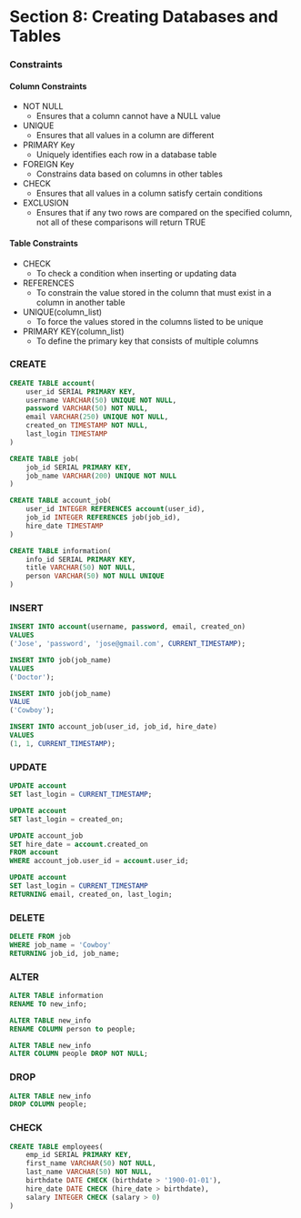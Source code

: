 # Section 8: Creating Databases and Tables

### Constraints
#### Column Constraints
- NOT NULL
    - Ensures that a column cannot have a NULL value
- UNIQUE
    - Ensures that all values in a column are different
- PRIMARY Key
    - Uniquely identifies each row in a database table
- FOREIGN Key
    - Constrains data based on columns in other tables
- CHECK
    - Ensures that all values in a column satisfy certain conditions
- EXCLUSION
    - Ensures that if any two rows are compared on the specified column, not all of these comparisons will return TRUE

#### Table Constraints
- CHECK
    - To check a condition when inserting or updating data
- REFERENCES
    - To constrain the value stored in the column that must exist in a column in another table
- UNIQUE(column_list)
    - To force the values stored in the columns listed to be unique
- PRIMARY KEY(column_list)
    - To define the primary key that consists of multiple columns

### CREATE
```SQL
CREATE TABLE account(
	user_id SERIAL PRIMARY KEY,
	username VARCHAR(50) UNIQUE NOT NULL, 
	password VARCHAR(50) NOT NULL,
	email VARCHAR(250) UNIQUE NOT NULL,
	created_on TIMESTAMP NOT NULL,
	last_login TIMESTAMP
)

CREATE TABLE job(
	job_id SERIAL PRIMARY KEY,
	job_name VARCHAR(200) UNIQUE NOT NULL
)

CREATE TABLE account_job(
	user_id INTEGER REFERENCES account(user_id),
	job_id INTEGER REFERENCES job(job_id),
	hire_date TIMESTAMP
)

CREATE TABLE information(
	info_id SERIAL PRIMARY KEY,
	title VARCHAR(50) NOT NULL,
	person VARCHAR(50) NOT NULL UNIQUE
)
```

### INSERT
```SQL
INSERT INTO account(username, password, email, created_on)
VALUES
('Jose', 'password', 'jose@gmail.com', CURRENT_TIMESTAMP);

INSERT INTO job(job_name)
VALUES
('Doctor');

INSERT INTO job(job_name)
VALUE
('Cowboy');

INSERT INTO account_job(user_id, job_id, hire_date)
VALUES
(1, 1, CURRENT_TIMESTAMP);
```

### UPDATE
```SQL
UPDATE account
SET last_login = CURRENT_TIMESTAMP;

UPDATE account
SET last_login = created_on;

UPDATE account_job
SET hire_date = account.created_on
FROM account
WHERE account_job.user_id = account.user_id;

UPDATE account
SET last_login = CURRENT_TIMESTAMP
RETURNING email, created_on, last_login;
```

### DELETE
```SQL
DELETE FROM job
WHERE job_name = 'Cowboy'
RETURNING job_id, job_name;
```

### ALTER
```SQL
ALTER TABLE information
RENAME TO new_info;

ALTER TABLE new_info
RENAME COLUMN person to people;

ALTER TABLE new_info
ALTER COLUMN people DROP NOT NULL;
```

### DROP
```SQL
ALTER TABLE new_info
DROP COLUMN people;
```

### CHECK
```SQL
CREATE TABLE employees(
	emp_id SERIAL PRIMARY KEY,
	first_name VARCHAR(50) NOT NULL,
	last_name VARCHAR(50) NOT NULL,
	birthdate DATE CHECK (birthdate > '1900-01-01'),
	hire_date DATE CHECK (hire_date > birthdate),
	salary INTEGER CHECK (salary > 0)
)
```
